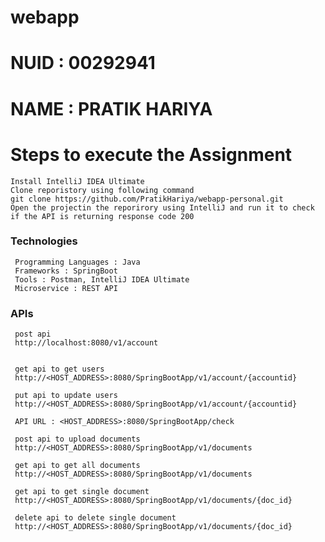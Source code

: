 # webapp

# NUID : 00292941

# NAME : PRATIK HARIYA

# Steps to execute the Assignment

    Install IntelliJ IDEA Ultimate
    Clone reporistory using following command 
    git clone https://github.com/PratikHariya/webapp-personal.git
    Open the projectin the reporirory using IntelliJ and run it to check if the API is returning response code 200

### Technologies
     Programming Languages : Java
     Frameworks : SpringBoot
     Tools : Postman, IntelliJ IDEA Ultimate
     Microservice : REST API

### APIs   

     post api
     http://localhost:8080/v1/account


     get api to get users
     http://<HOST_ADDRESS>:8080/SpringBootApp/v1/account/{accountid}

     put api to update users
     http://<HOST_ADDRESS>:8080/SpringBootApp/v1/account/{accountid}

     API URL : <HOST_ADDRESS>:8080/SpringBootApp/check

     post api to upload documents
     http://<HOST_ADDRESS>:8080/SpringBootApp/v1/documents

     get api to get all documents
     http://<HOST_ADDRESS>:8080/SpringBootApp/v1/documents

     get api to get single document
     http://<HOST_ADDRESS>:8080/SpringBootApp/v1/documents/{doc_id}

     delete api to delete single document 
     http://<HOST_ADDRESS>:8080/SpringBootApp/v1/documents/{doc_id}
